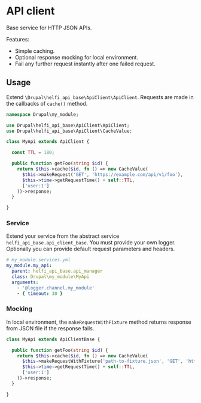 # API client

Base service for HTTP JSON APIs.

Features:
 - Simple caching.
 - Optional response mocking for local environment.
 - Fail any further request instantly after one failed request.

## Usage

Extend `\Drupal\helfi_api_base\ApiClient\ApiClient`. Requests are made in the callbacks of `cache()` method.

```php
namespace Drupal\my_module;

use Drupal\helfi_api_base\ApiClient\ApiClient;
use Drupal\helfi_api_base\ApiClient\CacheValue;

class MyApi extends ApiClient {

  const TTL = 180;

  public function getFoo(string $id) {
    return $this->cache($id, fn () => new CacheValue(
      $this->makeRequest('GET', 'https://example.com/api/v1/foo'),
      $this->time->getRequestTime() + self::TTL,
      ['user:1']
    ))->response;
  }

}
```

### Service

Extend your service from the abstract service `helfi_api_base.api_client_base`. You must provide your own logger. Optionally you can provide default request parameters and headers.

```yaml
# my_module.services.yml
my_module.my_api:
  parent: helfi_api_base.api_manager
  class: Drupal\my_module\MyApi
  arguments:
    - '@logger.channel.my_module'
    - { timeout: 30 }
```

### Mocking

In local environment, the `makeRequestWithFixture` method returns response from JSON file if the response fails.

```php
class MyApi extends ApiClientBase {

  public function getFoo(string $id) {
    return $this->cache($id, fn () => new CacheValue(
      $this->makeRequestWithFixture('path-to-fixture.json', 'GET', 'https://example.com/fail'),
      $this->time->getRequestTime() + self::TTL,
      ['user:1']
    ))->response;
  }

}
```
